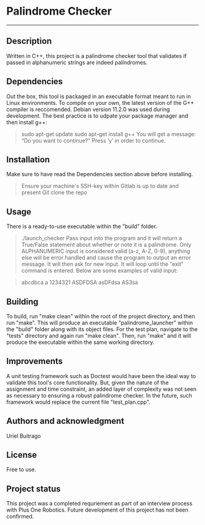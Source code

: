 # Palindrome Checker

***

## Description
Written in C++, this project is a palindrome checker tool that validates if passed in alphanumeric strings are indeed palindromes. 

## Dependencies
Out the box, this tool is packaged in an executable format meant to run in Linux environments. To compile on your own, the latest version of the G++ compiler is reccomended. Debian version 11.2.0 was used during development. The best practice is to udpate your package manager and then install g++:
>sudo apt-get update
>sudo apt-get install g++
You will get a message: “Do you want to continue?” Press ‘y’ in order to continue.

## Installation
Make sure to have read the Dependencies section above before installing.
>Ensure your machine's SSH-key within Gitlab is up to date and present
>Git clone the repo 


## Usage
There is a ready-to-use executable within the "build" folder.
>./launch_checker
Pass input into the program and it will return a True/False statement about whether or note it is a palindrome. Only ALPHANUMERIC input is considered valid (a-z, A-Z, 0-9), anything else will be error handled and cause the program to output an error message. It will then ask for new input. It will loop until the "exit" command is entered. Below are some examples of valid input:

>abcdbca
>a
>1234321
>ASDFDSA
>asDFdsa
>AS3sa

## Building
To build, run "make clean" within the root of the project directory, and then run "make". This will produce an executable "palindrome_launcher" within the "build" folder along with its object files. For the test plan, navigate to the "tests" directory and again run "make clean". Then, run "make" and it will produce the executable within the same working directory. 

## Improvements
A unit testing framework such as Doctest would have been the ideal way to validate this tool's core functionality. But, given the nature of the assignment and time constraint, an added layer of complexity was not seen as necessary to ensuring a robust palindrome checker. In the future, such framework would replace the current file "test_plan.cpp".

## Authors and acknowledgment
Uriel Buitrago

## License
Free to use. 

## Project status
This project was a completed requriement as part of an interview process with Plus One Robotics. Future development of this project has not been confirmed. 
